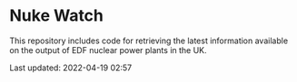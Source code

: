 # Nuke Watch

This repository includes code for retrieving the latest information available on the output of EDF nuclear power plants in the UK.

Last updated: 2022-04-19 02:57
